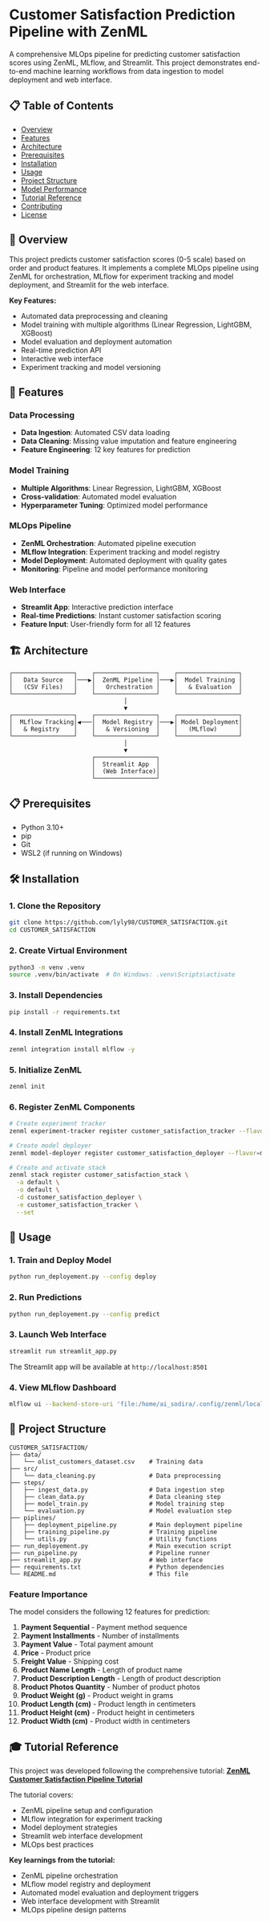 # Customer Satisfaction Prediction Pipeline with ZenML

A comprehensive MLOps pipeline for predicting customer satisfaction scores using ZenML, MLflow, and Streamlit. This project demonstrates end-to-end machine learning workflows from data ingestion to model deployment and web interface.

## 📋 Table of Contents

- [Overview](#overview)
- [Features](#features)
- [Architecture](#architecture)
- [Prerequisites](#prerequisites)
- [Installation](#installation)
- [Usage](#usage)
- [Project Structure](#project-structure)
- [Model Performance](#model-performance)
- [Tutorial Reference](#tutorial-reference)
- [Contributing](#contributing)
- [License](#license)

## 🎯 Overview

This project predicts customer satisfaction scores (0-5 scale) based on order and product features. It implements a complete MLOps pipeline using ZenML for orchestration, MLflow for experiment tracking and model deployment, and Streamlit for the web interface.

**Key Features:**
- Automated data preprocessing and cleaning
- Model training with multiple algorithms (Linear Regression, LightGBM, XGBoost)
- Model evaluation and deployment automation
- Real-time prediction API
- Interactive web interface
- Experiment tracking and model versioning

## 🚀 Features

### Data Processing
- **Data Ingestion**: Automated CSV data loading
- **Data Cleaning**: Missing value imputation and feature engineering
- **Feature Engineering**: 12 key features for prediction

### Model Training
- **Multiple Algorithms**: Linear Regression, LightGBM, XGBoost
- **Cross-validation**: Automated model evaluation
- **Hyperparameter Tuning**: Optimized model performance

### MLOps Pipeline
- **ZenML Orchestration**: Automated pipeline execution
- **MLflow Integration**: Experiment tracking and model registry
- **Model Deployment**: Automated deployment with quality gates
- **Monitoring**: Pipeline and model performance monitoring

### Web Interface
- **Streamlit App**: Interactive prediction interface
- **Real-time Predictions**: Instant customer satisfaction scoring
- **Feature Input**: User-friendly form for all 12 features

## 🏗️ Architecture

```
┌─────────────────┐    ┌─────────────────┐    ┌─────────────────┐
│   Data Source   │───▶│  ZenML Pipeline │───▶│  Model Training │
│   (CSV Files)   │    │   Orchestration │    │   & Evaluation  │
└─────────────────┘    └─────────────────┘    └─────────────────┘
                                │
                                ▼
┌─────────────────┐    ┌─────────────────┐    ┌─────────────────┐
│  MLflow Tracking│◀───│  Model Registry │───▶│ Model Deployment│
│   & Registry    │    │   & Versioning  │    │   (MLflow)      │
└─────────────────┘    └─────────────────┘    └─────────────────┘
                                │
                                ▼
                       ┌─────────────────┐
                       │  Streamlit App  │
                       │  (Web Interface)│
                       └─────────────────┘
```

## 📋 Prerequisites

- Python 3.10+
- pip
- Git
- WSL2 (if running on Windows)

## 🛠️ Installation

### 1. Clone the Repository
```bash
git clone https://github.com/lyly98/CUSTOMER_SATISFACTION.git
cd CUSTOMER_SATISFACTION
```

### 2. Create Virtual Environment
```bash
python3 -m venv .venv
source .venv/bin/activate  # On Windows: .venv\Scripts\activate
```

### 3. Install Dependencies
```bash
pip install -r requirements.txt
```

### 4. Install ZenML Integrations
```bash
zenml integration install mlflow -y
```

### 5. Initialize ZenML
```bash
zenml init
```

### 6. Register ZenML Components
```bash
# Create experiment tracker
zenml experiment-tracker register customer_satisfaction_tracker --flavor=mlflow

# Create model deployer
zenml model-deployer register customer_satisfaction_deployer --flavor=mlflow

# Create and activate stack
zenml stack register customer_satisfaction_stack \
  -a default \
  -o default \
  -d customer_satisfaction_deployer \
  -e customer_satisfaction_tracker \
  --set
```

## 🚀 Usage

### 1. Train and Deploy Model
```bash
python run_deployement.py --config deploy
```

### 2. Run Predictions
```bash
python run_deployement.py --config predict
```

### 3. Launch Web Interface
```bash
streamlit run streamlit_app.py
```

The Streamlit app will be available at `http://localhost:8501`

### 4. View MLflow Dashboard
```bash
mlflow ui --backend-store-uri 'file:/home/ai_sodira/.config/zenml/local_stores/[your-store-id]/mlruns'
```

## 📁 Project Structure

```
CUSTOMER_SATISFACTION/
├── data/
│   └── olist_customers_dataset.csv    # Training data
├── src/
│   └── data_cleaning.py               # Data preprocessing
├── steps/
│   ├── ingest_data.py                 # Data ingestion step
│   ├── clean_data.py                  # Data cleaning step
│   ├── model_train.py                 # Model training step
│   └── evaluation.py                  # Model evaluation step
├── piplines/
│   ├── deployment_pipeline.py         # Main deployment pipeline
│   ├── training_pipeline.py           # Training pipeline
│   └── utils.py                       # Utility functions
├── run_deployement.py                 # Main execution script
├── run_pipeline.py                    # Pipeline runner
├── streamlit_app.py                   # Web interface
├── requirements.txt                   # Python dependencies
└── README.md                          # This file
```


### Feature Importance
The model considers the following 12 features for prediction:

1. **Payment Sequential** - Payment method sequence
2. **Payment Installments** - Number of installments
3. **Payment Value** - Total payment amount
4. **Price** - Product price
5. **Freight Value** - Shipping cost
6. **Product Name Length** - Length of product name
7. **Product Description Length** - Length of product description
8. **Product Photos Quantity** - Number of product photos
9. **Product Weight (g)** - Product weight in grams
10. **Product Length (cm)** - Product length in centimeters
11. **Product Height (cm)** - Product height in centimeters
12. **Product Width (cm)** - Product width in centimeters

## 🎓 Tutorial Reference

This project was developed following the comprehensive tutorial: **[ZenML Customer Satisfaction Pipeline Tutorial](https://www.youtube.com/watch?v=-dJPoLm_gtE&t=10690s)**

The tutorial covers:
- ZenML pipeline setup and configuration
- MLflow integration for experiment tracking
- Model deployment strategies
- Streamlit web interface development
- MLOps best practices

**Key learnings from the tutorial:**
- ZenML pipeline orchestration
- MLflow model registry and deployment
- Automated model evaluation and deployment triggers
- Web interface development with Streamlit
- MLOps pipeline design patterns

